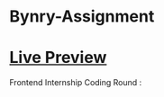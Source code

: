 # Bynry-Assignment
# [Live Preview](https://bynry-assignment-idk4.vercel.app/)
Frontend Internship Coding Round :  
